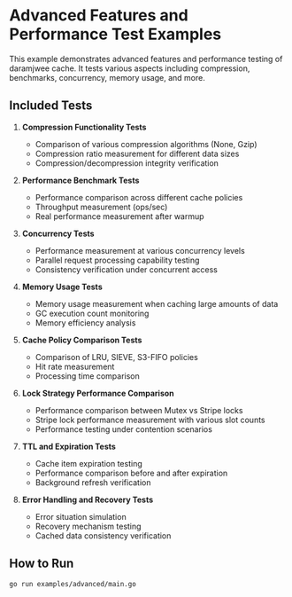 # Advanced Features and Performance Test Examples

This example demonstrates advanced features and performance testing of daramjwee cache. It tests various aspects including compression, benchmarks, concurrency, memory usage, and more.

## Included Tests

1. **Compression Functionality Tests**
   - Comparison of various compression algorithms (None, Gzip)
   - Compression ratio measurement for different data sizes
   - Compression/decompression integrity verification

2. **Performance Benchmark Tests**
   - Performance comparison across different cache policies
   - Throughput measurement (ops/sec)
   - Real performance measurement after warmup

3. **Concurrency Tests**
   - Performance measurement at various concurrency levels
   - Parallel request processing capability testing
   - Consistency verification under concurrent access

4. **Memory Usage Tests**
   - Memory usage measurement when caching large amounts of data
   - GC execution count monitoring
   - Memory efficiency analysis

5. **Cache Policy Comparison Tests**
   - Comparison of LRU, SIEVE, S3-FIFO policies
   - Hit rate measurement
   - Processing time comparison

6. **Lock Strategy Performance Comparison**
   - Performance comparison between Mutex vs Stripe locks
   - Stripe lock performance measurement with various slot counts
   - Performance testing under contention scenarios

7. **TTL and Expiration Tests**
   - Cache item expiration testing
   - Performance comparison before and after expiration
   - Background refresh verification

8. **Error Handling and Recovery Tests**
   - Error situation simulation
   - Recovery mechanism testing
   - Cached data consistency verification

## How to Run

```bash
go run examples/advanced/main.go
```